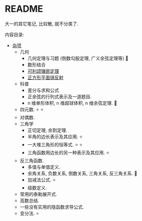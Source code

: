 # README



大一的其它笔记, 比较散, 就不分类了.

内容目录:

- [杂项](杂项\大一笔记杂项.html)
  - 几何
    - 几何定理与习题 (倒数勾股定理, 广义余弦定理等) :crescent_moon: 
    - 数形结合
    - [可利颂镶嵌定理](https://www.bilibili.com/video/BV1tW411E75B/?spm_id_from=333.999.0.0&vd_source=cc171ffacaec079f01b2a965fd3825f7)
    - [正方形平面镜反射](https://www.bilibili.com/video/BV1XL4y1G7mv/?spm_id_from=333.999.0.0&vd_source=cc171ffacaec079f01b2a965fd3825f7)
  - 科普
    - 差分与求和公式
    - 正余弦的行列式表示及一道题目.
    - n 维单形体积, n 维超球体积, n 维余弦定理. :crescent_moon: 
  - 四元数. :star: :star: 
  - 对偶数.
  - 三角学
    - 正切定理, 余割定理.
    - 半角的边长表示及其应用. :star: 
    - 一大堆三角形的恒等式. :star: :star: 
    - 三角函数用边长的另一种表示及其应用. :star: 
  - 反三角函数.
    - 多值与单值定义.
    - 余角关系, 负数关系, 倒数关系, 三角关系, 反三角关系. :crescent_moon:
    - 加减法公式. :star: 
    - 级数定义.
  - 常用的泰勒展开式.
  - 高数总结.
  - 一些没有实用的隐函数求导公式.
  - 变分法. :star: 



























